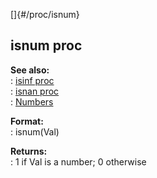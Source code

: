 []{#/proc/isnum}    
## isnum proc    
**See also:**    
:   [isinf proc](/ref/proc/isinf.md)    
:   [isnan proc](/ref/proc/isnan.md)    
:   [Numbers](/%7Bnotes%7D/numbers)    
<!-- -->    
**Format:**    
:   isnum(Val)    
<!-- -->    
**Returns:**    
:   1 if Val is a number; 0 otherwise  